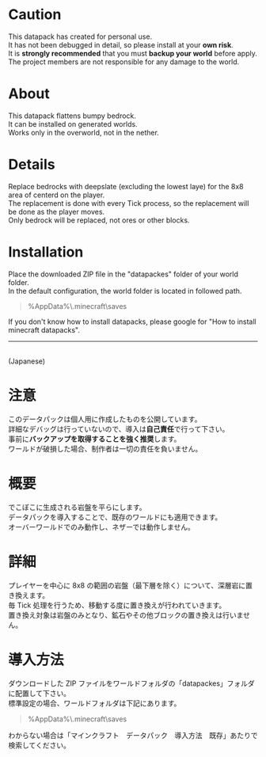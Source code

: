 # Caution

This datapack has created for personal use. \
It has not been debugged in detail, so please install at your **own risk**. \
It is **strongly recommended** that you must **backup your world** before apply.\
The project members are not responsible for any damage to the world.

# About

This datapack flattens bumpy bedrock.\
It can be installed on generated worlds.\
Works only in the overworld, not in the nether.

# Details

Replace bedrocks with deepslate (excluding the lowest laye) for the 8x8 area of centerd on the player.\
The replacement is done with every Tick process, so the replacement will be done as the player moves.\
Only bedrock will be replaced, not ores or other blocks.

# Installation

Place the downloaded ZIP file in the "datapackes" folder of your world folder.\
In the default configuration, the world folder is located in followed path.

> %AppData%\\.minecraft\\saves

If you don't know how to install datapacks, please google for "How to install minecraft datapacks".

---

\
(Japanese)

# 注意

このデータパックは個人用に作成したものを公開しています。\
詳細なデバッグは行っていないので、導入は**自己責任**で行って下さい。\
事前に**バックアップを取得することを強く推奨**します。\
ワールドが破損した場合、制作者は一切の責任を負いません。

# 概要

でこぼこに生成される岩盤を平らにします。\
データパックを導入することで、既存のワールドにも適用できます。\
オーバーワールドでのみ動作し、ネザーでは動作しません。

# 詳細

プレイヤーを中心に 8x8 の範囲の岩盤（最下層を除く）について、深層岩に置き換えます。\
毎 Tick 処理を行うため、移動する度に置き換えが行われていきます。\
置き換え対象は岩盤のみとなり、鉱石やその他ブロックの置き換えは行いません。

# 導入方法

ダウンロードした ZIP ファイルをワールドフォルダの「datapackes」フォルダに配置して下さい。\
標準設定の場合、ワールドフォルダは下記にあります。

> %AppData%\\.minecraft\\saves

わからない場合は「マインクラフト　データパック　導入方法　既存」あたりで検索してください。
